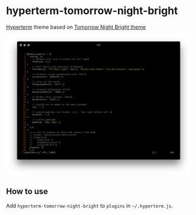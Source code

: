 hyperterm-tomorrow-night-bright
===============================

[Hyperterm] theme based on [Tomorrow Night Bright theme]

![Screenshot](screenshot.png)

How to use
----------

Add `hyperterm-tomorrow-night-bright` to `plugins` in `~/.hyperterm.js`.

[Hyperterm]: https://hyperterm.org/
[Tomorrow Night Bright theme]: https://github.com/chriskempson/tomorrow-theme#tomorrow-night-bright
